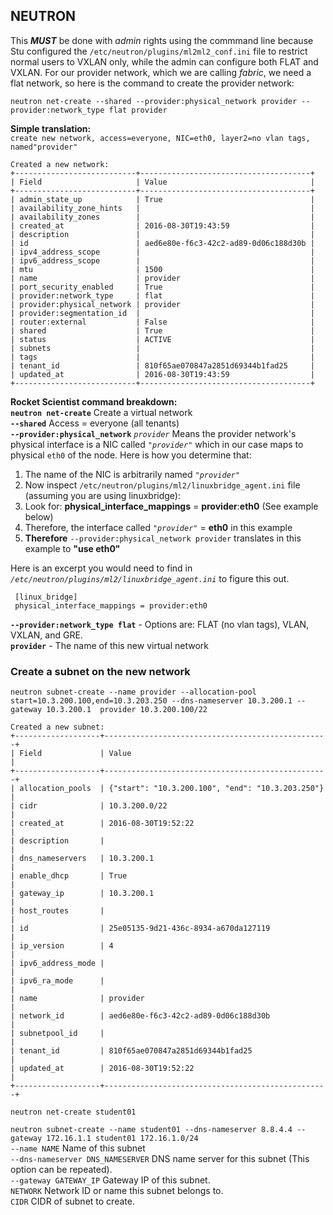 ## NEUTRON

This ***MUST*** be done with *admin* rights using the commmand line because Stu configured the `/etc/neutron/plugins/ml2ml2_conf.ini` file to restrict normal users to VXLAN only, while the admin can configure both FLAT and VXLAN. For our provider network, which we are calling *fabric*, we need a flat network, so here is the command to create the provider network:

 `neutron net-create --shared --provider:physical_network provider --provider:network_type flat provider`  

**Simple translation:**  
 `create new network, access=everyone, NIC=eth0, layer2=no vlan tags, named"provider"`  

```
Created a new network:
+---------------------------+--------------------------------------+
| Field                     | Value                                |
+---------------------------+--------------------------------------+
| admin_state_up            | True                                 |
| availability_zone_hints   |                                      |
| availability_zones        |                                      |
| created_at                | 2016-08-30T19:43:59                  |
| description               |                                      |
| id                        | aed6e80e-f6c3-42c2-ad89-0d06c188d30b |
| ipv4_address_scope        |                                      |
| ipv6_address_scope        |                                      |
| mtu                       | 1500                                 |
| name                      | provider                             |
| port_security_enabled     | True                                 |
| provider:network_type     | flat                                 |
| provider:physical_network | provider                             |
| provider:segmentation_id  |                                      |
| router:external           | False                                |
| shared                    | True                                 |
| status                    | ACTIVE                               |
| subnets                   |                                      |
| tags                      |                                      |
| tenant_id                 | 810f65ae070847a2851d69344b1fad25     |
| updated_at                | 2016-08-30T19:43:59                  |
+---------------------------+--------------------------------------+
```
**Rocket Scientist command breakdown:**  
  **`neutron net-create`** Create a virtual network  
  **`--shared`** Access = everyone (all tenants)  
  **`--provider:physical_network`**  *`provider`*  Means the provider network's physical interface is a NIC called  *`"provider"`* which in our case maps to physical `eth0` of the node.  Here is how you determine that: 
1. The name of the NIC is arbitrarily named *`"provider"`*
2. Now inspect `/etc/neutron/plugins/ml2/linuxbridge_agent.ini` file (assuming you are using linuxbridge): 
3. Look for: **physical_interface_mappings** = **provider**:**eth0** (See example below) 
4. Therefore, the interface called *`"provider"`* = **eth0** in this example
5. **Therefore** `--provider:physical_network provider` translates in this example to **"use eth0"**

 Here is an excerpt you would need to find in *`/etc/neutron/plugins/ml2/linuxbridge_agent.ini`* to figure this out.  
   ```
    [linux_bridge]  
    physical_interface_mappings = provider:eth0
   ```
   
   **`--provider:network_type flat`** - Options are: FLAT (no vlan tags), VLAN, VXLAN, and GRE.   
   **`provider`** - The name of this new virtual network

### Create a subnet on the new network
   `neutron subnet-create --name provider --allocation-pool start=10.3.200.100,end=10.3.203.250 --dns-nameserver 10.3.200.1 --gateway 10.3.200.1  provider 10.3.200.100/22`

```
Created a new subnet:
+-------------------+--------------------------------------------------+
| Field             | Value                                            |
+-------------------+--------------------------------------------------+
| allocation_pools  | {"start": "10.3.200.100", "end": "10.3.203.250"} |
| cidr              | 10.3.200.0/22                                    |
| created_at        | 2016-08-30T19:52:22                              |
| description       |                                                  |
| dns_nameservers   | 10.3.200.1                                       |
| enable_dhcp       | True                                             |
| gateway_ip        | 10.3.200.1                                       |
| host_routes       |                                                  |
| id                | 25e05135-9d21-436c-8934-a670da127119             |
| ip_version        | 4                                                |
| ipv6_address_mode |                                                  |
| ipv6_ra_mode      |                                                  |
| name              | provider                                         |
| network_id        | aed6e80e-f6c3-42c2-ad89-0d06c188d30b             |
| subnetpool_id     |                                                  |
| tenant_id         | 810f65ae070847a2851d69344b1fad25                 |
| updated_at        | 2016-08-30T19:52:22                              |
+-------------------+--------------------------------------------------+
```

`neutron net-create student01`

`neutron subnet-create --name student01 --dns-nameserver 8.8.4.4 --gateway 172.16.1.1 student01 172.16.1.0/24`  
 `--name NAME`           Name of this subnet  
 `--dns-nameserver DNS_NAMESERVER` DNS name server for this subnet (This option can be repeated).  
 `--gateway GATEWAY_IP`  Gateway IP of this subnet.  
 `NETWORK` Network ID or name this subnet belongs to.  
 `CIDR`  CIDR of subnet to create.

